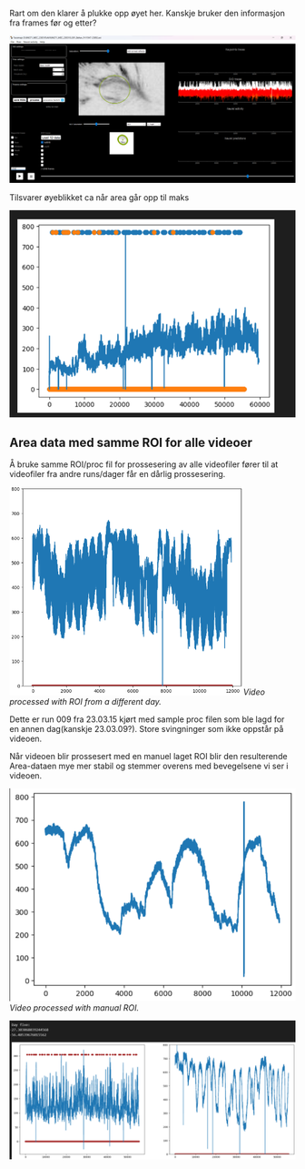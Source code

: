 Rart om den klarer å plukke opp øyet her. Kanskje bruker den informasjon fra frames før og etter?

![Alt text](image.png)

Tilsvarer øyeblikket ca når area går opp til maks

![Alt text](image-1.png)



## Area data med samme ROI for alle videoer

Å bruke samme ROI/proc fil for prossesering av alle videofiler fører til at videofiler fra andre runs/dager får en dårlig prossesering.


![Alt text](image-4.png)*Video processed with ROI from a different day.*

Dette er run 009 fra 23.03.15 kjørt med sample proc filen som ble lagd for en annen dag(kanskje 23.03.09?). Store svingninger som ikke oppstår på videoen.

Når videoen blir prossesert med en manuel laget ROI blir den resulterende Area-dataen mye mer stabil og stemmer overens med bevegelsene vi ser i videoen.

![Alt text](image-3.png)*Video processed with manual ROI.*



![Alt text](image-5.png)